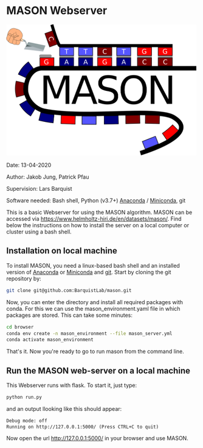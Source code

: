# MASON Webserver
<img src="./pnag/static/mason.png" alt="drawing" width="500"/>



Date: 13-04-2020

Author: Jakob Jung, Patrick Pfau

Supervision: Lars Barquist

Software needed: Bash shell, Python (v3.7+) [Anaconda](https://docs.anaconda.com/anaconda/install/linux/) / [Miniconda](https://docs.conda.io/projects/conda/en/latest/user-guide/install/linux.html), git

This is a basic Webserver for using the MASON algorithm. MASON can be accessed via https://www.helmholtz-hiri.de/en/datasets/mason/. Find below the instructions on how to install the server on a local computer or cluster using a bash shell. 



## Installation on local machine

To install MASON, you need a linux-based bash shell and an installed version of [Anaconda](https://docs.anaconda.com/anaconda/install/linux/) or [Miniconda](https://docs.conda.io/projects/conda/en/latest/user-guide/install/linux.html) and [git](https://git-scm.com/book/en/v2/Getting-Started-Installing-Git). Start by cloning the git repository by:

```bash
git clone git@github.com:BarquistLab/mason.git
```

 Now, you can enter the directory and install all required packages with conda. For this we can use the mason_environment.yaml file in which packages are stored. This can take some minutes:

```bash
cd browser
conda env create -n mason_environment --file mason_server.yml
conda activate mason_environment
```

That's it. Now you're ready to go to run mason from the command line.



## Run the MASON web-server on a local machine

This Webserver runs with flask. To start it, just type:

```bash
python run.py
```

and an output llooking like this should appear:

```
Debug mode: off
Running on http://127.0.0.1:5000/ (Press CTRL+C to quit)
```

Now open the url http://127.0.0.1:5000/ in your browser and use MASON. 
